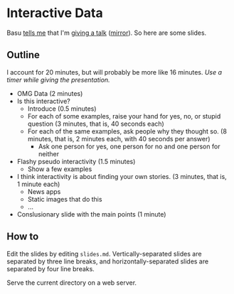 Interactive Data
===

Basu [tells me](https://www.facebook.com/photo.php?fbid=10151604466650452&set=p.10151604466650452&type=1)
that I'm [giving a talk](https://sphotos-a.xx.fbcdn.net/hphotos-prn1/64128_10151604466650452_924988096_n.jpg) ([mirror](poster.jpg)).
So here are some slides.

## Outline
I account for 20 minutes, but will probably be more like 16 minutes. *Use a timer while giving the presentation.*

* OMG Data (2 minutes)
* Is this interactive?
  * Introduce (0.5 minutes)
  * For each of some examples, raise your hand for yes, no, or stupid question (3 minutes, that is, 40 seconds each)
  * For each of the same examples, ask people why they thought so. (8 minutes, that is, 2 minutes each, with 40 seconds per answer)
    * Ask one person for yes, one person for no and one person for neither
* Flashy pseudo interactivity (1.5 minutes)
  * Show a few examples
* I think interactivity is about finding your own stories. (3 minutes, that is, 1 minute each)
  * News apps
  * Static images that do this
  * ...
* Conslusionary slide with the main points (1 minute)

## How to
Edit the slides by editing `slides.md`. Vertically-separated slides are
separated by three line breaks, and horizontally-separated slides are separated
by four line breaks.

Serve the current directory on a web server.
